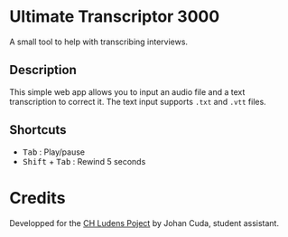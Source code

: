 # Ultimate Transcriptor 3000
 A small tool to help with transcribing interviews.

## Description

This simple web app allows you to  input an audio file and a text transcription to correct it. The text input supports `.txt` and `.vtt` files.

## Shortcuts

- <kbd>Tab</kbd> : Play/pause
- <kbd>Shift</kbd> + <kbd>Tab</kbd> : Rewind 5 seconds

# Credits

Developped for the [CH Ludens Poject](https://chludens.ch/) by Johan Cuda, student assistant.